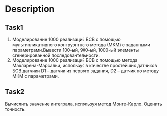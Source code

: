 # Description
## Task1
1. Моделирование 1000 реализаций БСВ с помощью мультипликативного конгруэнтного метода (МКМ) с заданными параметрами.Вывести 100-ый, 900-ый, 1000-ый элементы сгенерированной последовантельности.
2. Моделирование 1000 реализаций БСВ с помощью метода Макларена-Марсальи, используя в качестве простейших датчиков БСВ датчики D1 – датчик из первого задания, D2 – датчик по методу МКМ с параметрами.

## Task2
Вычислить значение интеграла, используя метод Монте-Карло. Оценить точность.
